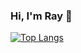 ### Hi, I'm Ray 👋
[![Top Langs](https://github-readme-stats.vercel.app/api/top-langs/?username=R4y1237&exclude_repo=https://github.com/R4y1237/MyStuff)](https://github.com/anuraghazra/github-readme-stats)
<!--
**R4y1237/R4y1237** is a ✨ _special_ ✨ repository because its `README.md` (this file) appears on your GitHub profile.

Here are some ideas to get you started:

- 🔭 I’m currently working on ...
- 🌱 I’m currently learning ...
- 👯 I’m looking to collaborate on ...
- 🤔 I’m looking for help with ...
- 💬 Ask me about ...
- 📫 How to reach me: ...
- 😄 Pronouns: ...
- ⚡ Fun fact: ...
-->
